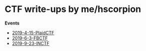 # CTF write-ups by me/hscorpion

**Events**

 - [2019-4-15-PlaidCTF](/plaid2019/README.md)
 - [2019-6-3-FBCTF](fbctf2019/README.md)
 - [2019-9-23-INCTF](inctf2019/README.md)
